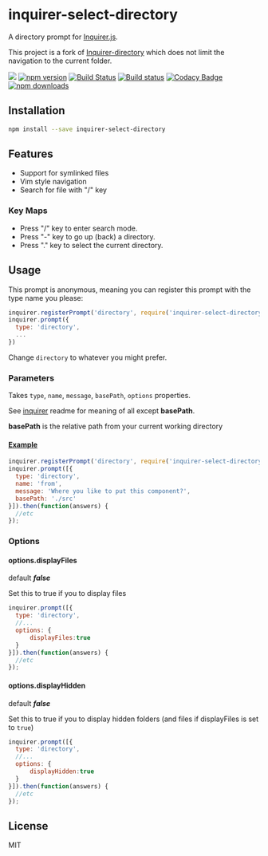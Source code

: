 # inquirer-select-directory

A directory prompt for [Inquirer.js](https://github.com/SBoudrias/Inquirer.js).

This project is a fork of [Inquirer-directory](https://github.com/nicksrandall/inquirer-directory) which does not limit the navigation to the current folder.

<!--[![Issue Count](https://codeclimate.com/github/KamiKillertO/inquirer-select-directory/badges/issue_count.svg)](https://codeclimate.com/github/KamiKillertO/inquirer-select-directory)!-->
![](https://img.shields.io/badge/license-MIT-blue.svg)
[![npm version](https://badge.fury.io/js/inquirer-select-directory.svg)](https://github.com/KamiKillertO/inquirer-select-directory/tags)
[![Build Status](https://travis-ci.org/KamiKillertO/inquirer-select-directory.svg)](https://travis-ci.org/KamiKillertO/inquirer-select-directory)
[![Build status](https://ci.appveyor.com/api/projects/status/fdyk5g3y56381742?svg=true)](https://ci.appveyor.com/project/KamiKillertO/inquirer-select-directory)
[![Codacy Badge](https://api.codacy.com/project/badge/Grade/e6a963539c4440b69356649c0048ea30)](https://www.codacy.com/app/kamikillerto/inquirer-select-directory?utm_source=github.com&amp;utm_medium=referral&amp;utm_content=KamiKillertO/inquirer-select-directory&amp;utm_campaign=Badge_Grade)
[![npm downloads](https://img.shields.io/npm/dt/inquirer-select-directory.svg)]()

## Installation

```bash
npm install --save inquirer-select-directory
```

## Features

-   Support for symlinked files
-   Vim style navigation
-   Search for file with "/" key

### Key Maps

-   Press "/" key to enter search mode.
-   Press "-" key to go up (back) a directory.
-   Press "." key to select the current directory.

## Usage

This prompt is anonymous, meaning you can register this prompt with the type name you please:

```javascript
inquirer.registerPrompt('directory', require('inquirer-select-directory'));
inquirer.prompt({
  type: 'directory',
  ...
})
```

Change `directory` to whatever you might prefer.

### Parameters

Takes `type`, `name`, `message`, `basePath`, `options` properties.

See [inquirer](https://github.com/SBoudrias/Inquirer.js) readme for meaning of all except **basePath**.

**basePath** is the relative path from your current working directory

#### [Example](https://github.com/KamiKillertO/inquirer-select-directory/tree/develop/example/example.js)

```javascript
inquirer.registerPrompt('directory', require('inquirer-select-directory'));
inquirer.prompt([{
  type: 'directory',
  name: 'from',
  message: 'Where you like to put this component?',
  basePath: './src'
}]).then(function(answers) {
  //etc
});
```

### Options

#### options.displayFiles

default ***false***

Set this to true if you to display files

```javascript
inquirer.prompt([{
  type: 'directory',
  //...
  options: {
      displayFiles:true
  }
}]).then(function(answers) {
  //etc
});
```

#### options.displayHidden

default ***false***

Set this to true if you to display hidden folders (and files if displayFiles is set to `true`) 

```javascript
inquirer.prompt([{
  type: 'directory',
  //...
  options: {
      displayHidden:true
  }
}]).then(function(answers) {
  //etc
});
```

## License

MIT
